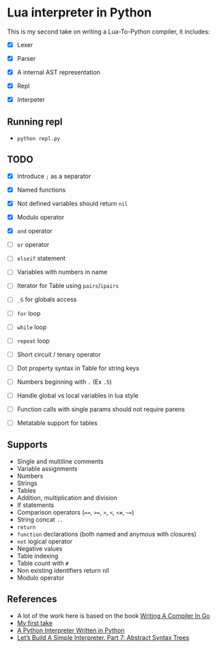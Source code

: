 # Lua interpreter in Python

This is my second take on writing a Lua-To-Python compiler, it includes:

- [x] Lexer
- [x] Parser
- [x] A internal AST representation
- [x] Repl
- [x] Interpeter


## Running repl

- `python repl.py`


## TODO
- [x] Introduce `;` as a separator
- [x] Named functions
- [x] Not defined variables should return `nil`
- [x] Modulo operator
- [x] `and` operator
- [ ] `or` operator
- [ ] `elseif` statement
- [ ] Variables with numbers in name
- [ ] Iterator for Table using `pairs`/`ipairs`
- [ ] `_G` for globals access
- [ ] `for` loop
- [ ] `while` loop
- [ ] `repeat` loop
- [ ] Short circuit / tenary operator
- [ ] Dot property syntax in Table for string keys
- [ ] Numbers beginning with `.` (Ex `.5`)
- [ ] Handle global vs local variables in lua style
- [ ] Function calls with single params should not require parens
- [ ] Metatable support for tables


## Supports
- Single and multiline comments
- Variable assignments
- Numbers
- Strings
- Tables
- Addition, multiplication and division
- If statements
- Comparison operators (`==`, `>=`, `>`, `<`, `<≠`, `~=`)
- String concat `..`
- `return`
- `function` declarations (both named and anymous with closures)
- `not` logical operator
- Negative values
- Table indexing
- Table count with `#`
- Non existing identifiers return nil
- Modulo operator


## References
- A lot of the work here is based on the book [Writing A Compiler In Go](https://compilerbook.com/)
- [My first take](https://github.com/marteinn/Lua-To-Python)
- [A Python Interpreter Written in Python](https://www.aosabook.org/en/500L/a-python-interpreter-written-in-python.html)
- [Let’s Build A Simple Interpreter. Part 7: Abstract Syntax Trees](https://ruslanspivak.com/lsbasi-part7/)
